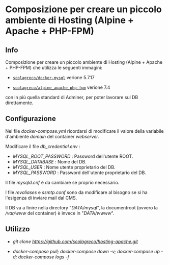 Composizione per creare un piccolo ambiente di Hosting (Alpine + Apache + PHP-FPM)
==================================================================================

## Info
Composizione per creare un piccolo ambiente di Hosting (Alpine + Apache + PHP-FPM) che utilizza le seguenti immagini:

- [`scolagreco/docker-mysql`](https://hub.docker.com/r/scolagreco/docker-mysql) verione 5.7.17

- [`scolagreco/alpine_apache_php-fpm`](https://hub.docker.com/r/scolagreco/alpine_apache_php-fpm) verione 7.4

con in più quella standard di Adminer, per poter lavorare sul DB direttamente.

## Configurazione

Nel file *docker-compose.yml* ricordarsi di modificare il valore della variabile d'ambiente *domain* del container *webserver*.

Modificare il file *db_credential.env* :
* *MYSQL_ROOT_PASSWORD* : Password dell'utente ROOT.
* *MYSQL_DATABASE* : Nome del DB.
* *MYSQL_USER* : Nome utente proprietario del DB.
* *MYSQL_PASSWORD* : Password dell'utente proprietario del DB.

Il file *mysqld.cnf* è da cambiare se proprio necessario.

I file *revaliases* e *ssmtp.conf* sono da modificare al bisogno se si ha l'esigenza di inviare mail dal CMS.

Il DB va a finire nella directory "*DATA/mysql*", la documentroot (ovvero la */var/www* del container) è invece in "*DATA/wwww*".

## Utilizzo

* *git clone https://github.com/scolagreco/hosting-apache.git*

* *docker-compose pull; docker-compose down -v; docker-compose up -d; docker-compose logs -f*
